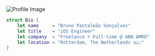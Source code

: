 ![Profile Image](https://firebasestorage.googleapis.com/v0/b/nfc-tag-manager.appspot.com/o/IMG_4996.jpg?alt=media&token=3af44aba-ff60-4db9-a04e-486e9cafcd2c)
```swift
struct Bio {
    let name     = "Bruno Pantaleão Gonçalves"
    let title    = "iOS Engineer"
    let company  = "Freelance + Full-time @ ABN AMRO"
    let location = "Rotterdam, The Netherlands 🇳🇱"
}
```
